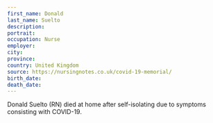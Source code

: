 ```yaml
---
first_name: Donald
last_name: Suelto
description: 
portrait: 
occupation: Nurse
employer: 
city: 
province: 
country: United Kingdom
source: https://nursingnotes.co.uk/covid-19-memorial/
birth_date: 
death_date: 
---
```


Donald Suelto (RN) died at home after self-isolating due to symptoms consisting with COVID-19.